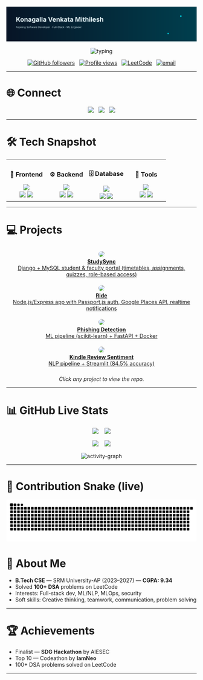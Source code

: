<!-- ================= Header Banner (SVG or GIF) ================= -->
<p align="center">
  <!-- If you prefer a GIF banner, replace this src with your banner.gif raw URL -->
  <img src="https://raw.githubusercontent.com/Mithi-2005/Mithi-2005/main/assets/banner-custom.svg" alt="banner" width="100%" style="max-height:220px;object-fit:cover"/>
</p>

<!-- ================= Typing Intro ================= -->
<p align="center">
  <img src="https://readme-typing-svg.demolab.com?font=Fira+Code&size=30&pause=1000&color=00C9FF&center=true&width=760&lines=Hi+%F0%9F%91%8B,+I'm+Konagalla+Venkata+Mithilesh;Aspiring+%7C+Full-Stack+Dev+%26+ML+Engineer;Building+web+apps+%26+ML+pipelines" alt="typing"/>
</p>

<p align="center">
  <a href="https://github.com/Mithi-2005"><img alt="GitHub followers" src="https://img.shields.io/github/followers/Mithi-2005?label=Follow&style=social" /></a>
  &nbsp;
  <a href="https://komarev.com/ghpvc/?username=Mithi-2005"><img alt="Profile views" src="https://komarev.com/ghpvc/?username=Mithi-2005&style=flat-square" /></a>
  &nbsp;
  <a href="https://leetcode.com/u/mithi2005/"><img src="https://img.shields.io/badge/LeetCode-FFA116?style=flat-square&logo=leetcode&logoColor=black" alt="LeetCode" /></a>
  &nbsp;
  <a href="mailto:kvmithilesh10@gmail.com"><img src="https://img.shields.io/badge/Email-kvmithilesh10%40gmail.com-blue?style=flat-square&logo=gmail" alt="email" /></a>
</p>

---

# 🌐 Connect
<p align="center">
  <a href="https://github.com/Mithi-2005"><img src="https://skillicons.dev/icons?i=github" height="36"/></a>
  &nbsp;
  <a href="https://www.linkedin.com/in/venkata-mithilesh-konagalla-45b18b324/"><img src="https://skillicons.dev/icons?i=linkedin" height="36"/></a>
  &nbsp;
  <a href="https://leetcode.com/u/mithi2005/"><img src="https://img.shields.io/badge/LeetCode-Profile-orange?style=flat-square&logo=leetcode" /></a>
</p>

---

# 🛠 Tech Snapshot
<div align="center"> <table> <tr> <td align="center" width="25%"> <h3>🎨 Frontend</h3> <img src="https://skillicons.dev/icons?i=html,css,js,react,tailwind" width="180"/> <br> <img src="https://img.shields.io/badge/React-20232A?style=for-the-badge&logo=react&logoColor=61DAFB" /> <img src="https://img.shields.io/badge/JavaScript-F7DF1E?style=for-the-badge&logo=javascript&logoColor=black" /> </td> <td align="center" width="25%"> <h3>⚙️ Backend</h3> <img src="https://skillicons.dev/icons?i=nodejs,django,express,python" width="180"/> <br> <img src="https://img.shields.io/badge/Node.js-43853D?style=for-the-badge&logo=node.js&logoColor=white" /> <img src="https://img.shields.io/badge/Django-092E20?style=for-the-badge&logo=django&logoColor=white" /> </td> <td align="center" width="25%"> <h3>🗄️ Database</h3> <img src="https://skillicons.dev/icons?i=mysql,postgresql,mongodb" width="180"/> <br> <img src="https://img.shields.io/badge/MySQL-00000F?style=for-the-badge&logo=mysql&logoColor=white" /> <img src="https://img.shields.io/badge/PostgreSQL-316192?style=for-the-badge&logo=postgresql&logoColor=white" /> </td> <td align="center" width="25%"> <h3>🔧 Tools</h3> <img src="https://skillicons.dev/icons?i=git,docker,aws" width="180"/> <br> <img src="https://img.shields.io/badge/GIT-E44C30?style=for-the-badge&logo=git&logoColor=white" /> <img src="https://img.shields.io/badge/Docker-2496ED?style=for-the-badge&logo=docker&logoColor=white" /> </td> </tr> </table> </div>

---


# 💻 Projects

<div align="center">

<a href="https://github.com/Mithi-2005/StudySync" style="margin:10px; display:inline-block;">
  <img src="https://media.giphy.com/media/26BRQTezZrKak4BeE/giphy.gif" width="200" style="border-radius:12px"/><br>
  <strong>StudySync</strong><br>
  Django + MySQL student & faculty portal (timetables, assignments, quizzes, role-based access)
</a>

<a href="https://github.com/Mithi-2005/ride" style="margin:10px; display:inline-block;">
  <img src="https://media.giphy.com/media/xT0GqFZ8Q7g8QjQ3GM/giphy.gif" width="200" style="border-radius:12px"/><br>
  <strong>Ride</strong><br>
  Node.js/Express app with Passport.js auth, Google Places API, realtime notifications
</a>

<a href="https://github.com/Mithi-2005/network_security" style="margin:10px; display:inline-block;">
  <img src="https://media.giphy.com/media/3o6MblfP3lDzQnrrgI/giphy.gif" width="200" style="border-radius:12px"/><br>
  <strong>Phishing Detection</strong><br>
  ML pipeline (scikit-learn) + FastAPI + Docker
</a>

<a href="https://github.com/Mithi-2005/sentiment_analysis" style="margin:10px; display:inline-block;">
  <img src="https://media.giphy.com/media/3orieV6clHc5DRs6DK/giphy.gif" width="200" style="border-radius:12px"/><br>
  <strong>Kindle Review Sentiment</strong><br>
  NLP pipeline + Streamlit (84.5% accuracy)
</a>

</div>

<p align="center"><em>Click any project to view the repo.</em></p>


---

# 📊 GitHub Live Stats
<p align="center">
  <img src="https://github-readme-stats.vercel.app/api?username=Mithi-2005&show_icons=true&theme=react" height="156"/>
  &nbsp;&nbsp;
  <img src="https://github-readme-streak-stats.herokuapp.com/?user=Mithi-2005&theme=react" height="156"/>
</p>

<p align="center">
  <img src="https://github-readme-stats.vercel.app/api/top-langs/?username=Mithi-2005&layout=compact&theme=react" height="120"/>
  &nbsp;&nbsp;
  <img src="https://github-profile-trophy.vercel.app/?username=Mithi-2005&theme=onedark&row=1&column=7" height="120"/>
</p>

<p align="center">
  <img src="https://github-readme-activity-graph.vercel.app/graph?username=Mithi-2005&bg_color=0D1117&color=00C9FF&line=FF5733&point=FFFFFF&area=true&hide_border=true" alt="activity-graph"/>
</p>

---

# 🐍 Contribution Snake (live)
<p align="center">
  <!-- This will show after the workflow generates files into `output/` -->
  <img src="https://raw.githubusercontent.com/Mithi-2005/Mithi-2005/main/output/github-snake.svg" alt="contribution-snake" />
</p>



# 🎯 About Me
- **B.Tech CSE** — SRM University-AP (2023–2027) — **CGPA: 9.34**  
- Solved **100+ DSA** problems on LeetCode  
- Interests: Full-stack dev, ML/NLP, MLOps, security  
- Soft skills: Creative thinking, teamwork, communication, problem solving

---

# 🏆 Achievements
- Finalist — **SDG Hackathon** by AIESEC  
- Top 10 — Codeathon by **IamNeo**  
- 100+ DSA problems solved on LeetCode

---
